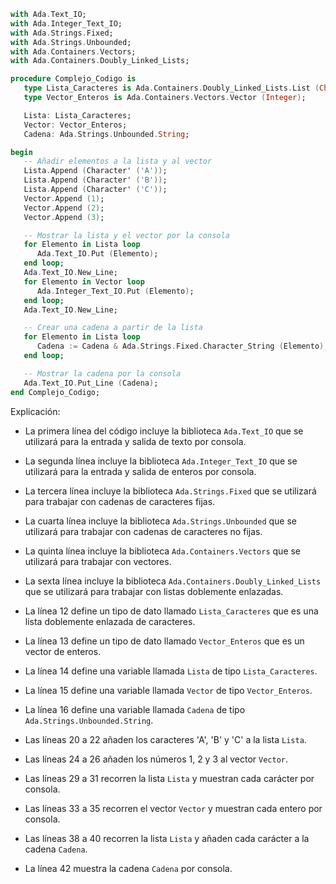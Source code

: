 ```ada
with Ada.Text_IO;
with Ada.Integer_Text_IO;
with Ada.Strings.Fixed;
with Ada.Strings.Unbounded;
with Ada.Containers.Vectors;
with Ada.Containers.Doubly_Linked_Lists;

procedure Complejo_Codigo is
   type Lista_Caracteres is Ada.Containers.Doubly_Linked_Lists.List (Character);
   type Vector_Enteros is Ada.Containers.Vectors.Vector (Integer);

   Lista: Lista_Caracteres;
   Vector: Vector_Enteros;
   Cadena: Ada.Strings.Unbounded.String;

begin
   -- Añadir elementos a la lista y al vector
   Lista.Append (Character' ('A'));
   Lista.Append (Character' ('B'));
   Lista.Append (Character' ('C'));
   Vector.Append (1);
   Vector.Append (2);
   Vector.Append (3);

   -- Mostrar la lista y el vector por la consola
   for Elemento in Lista loop
      Ada.Text_IO.Put (Elemento);
   end loop;
   Ada.Text_IO.New_Line;
   for Elemento in Vector loop
      Ada.Integer_Text_IO.Put (Elemento);
   end loop;
   Ada.Text_IO.New_Line;

   -- Crear una cadena a partir de la lista
   for Elemento in Lista loop
      Cadena := Cadena & Ada.Strings.Fixed.Character_String (Elemento);
   end loop;

   -- Mostrar la cadena por la consola
   Ada.Text_IO.Put_Line (Cadena);
end Complejo_Codigo;
```

Explicación:

* La primera línea del código incluye la biblioteca `Ada.Text_IO` que se utilizará para la entrada y salida de texto por consola.
* La segunda línea incluye la biblioteca `Ada.Integer_Text_IO` que se utilizará para la entrada y salida de enteros por consola.
* La tercera línea incluye la biblioteca `Ada.Strings.Fixed` que se utilizará para trabajar con cadenas de caracteres fijas.
* La cuarta línea incluye la biblioteca `Ada.Strings.Unbounded` que se utilizará para trabajar con cadenas de caracteres no fijas.
* La quinta línea incluye la biblioteca `Ada.Containers.Vectors` que se utilizará para trabajar con vectores.
* La sexta línea incluye la biblioteca `Ada.Containers.Doubly_Linked_Lists` que se utilizará para trabajar con listas doblemente enlazadas.

* La línea 12 define un tipo de dato llamado `Lista_Caracteres` que es una lista doblemente enlazada de caracteres.
* La línea 13 define un tipo de dato llamado `Vector_Enteros` que es un vector de enteros.
* La línea 14 define una variable llamada `Lista` de tipo `Lista_Caracteres`.
* La línea 15 define una variable llamada `Vector` de tipo `Vector_Enteros`.
* La línea 16 define una variable llamada `Cadena` de tipo `Ada.Strings.Unbounded.String`.

* Las líneas 20 a 22 añaden los caracteres 'A', 'B' y 'C' a la lista `Lista`.
* Las líneas 24 a 26 añaden los números 1, 2 y 3 al vector `Vector`.

* Las líneas 29 a 31 recorren la lista `Lista` y muestran cada carácter por consola.
* Las líneas 33 a 35 recorren el vector `Vector` y muestran cada entero por consola.

* Las líneas 38 a 40 recorren la lista `Lista` y añaden cada carácter a la cadena `Cadena`.

* La línea 42 muestra la cadena `Cadena` por consola.